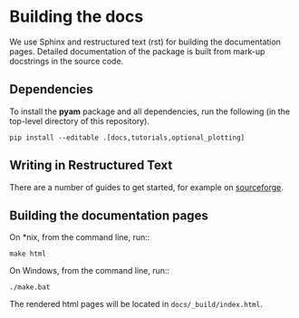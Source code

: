 Building the docs
==================

We use Sphinx and restructured text (rst) for building the documentation pages.
Detailed documentation of the package is built from mark-up docstrings 
in the source code.

Dependencies
------------

To install the **pyam** package and all dependencies, run the following
(in the top-level directory of this repository).

```
pip install --editable .[docs,tutorials,optional_plotting]
```

Writing in Restructured Text
----------------------------

There are a number of guides to get started, for example
on [sourceforge](https://docutils.sourceforge.io/docs/user/rst/quickref.html).

Building the documentation pages
--------------------------------

On *nix, from the command line, run::

    make html

On Windows, from the command line, run::

    ./make.bat

The rendered html pages will be located in `docs/_build/index.html`.